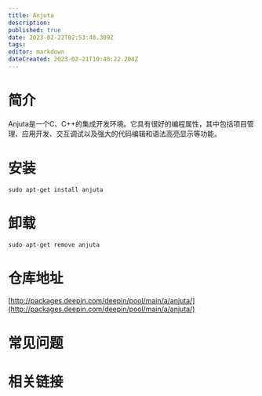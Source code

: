 ```yaml
---
title: Anjuta
description: 
published: true
date: 2023-02-22T02:53:48.309Z
tags: 
editor: markdown
dateCreated: 2023-02-21T10:40:22.204Z
---
```


# 简介

Anjuta是一个C、C++的集成开发环境。它具有很好的编程属性，其中包括项目管理、应用开发、交互调试以及强大的代码编辑和语法高亮显示等功能。

# 安装

`sudo apt-get install anjuta`

# 卸载

`sudo apt-get remove anjuta`

# 仓库地址

[http://packages.deepin.com/deepin/pool/main/a/anjuta/](http://packages.deepin.com/deepin/pool/main/a/anjuta/)


# 常见问题


# 相关链接